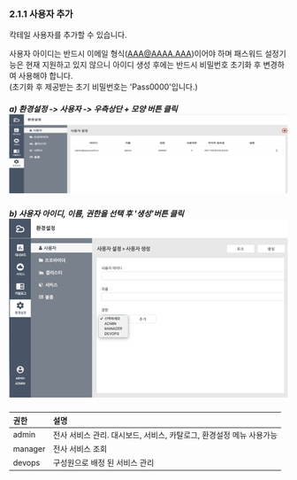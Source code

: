 ### 2.1.1 사용자 추가

칵테일 사용자를 추가할 수 있습니다.

사용자 아이디는 반드시 이메일 형식\(AAA@AAAA.AAA\)이어야 하며 패스워드 설정기능은 현재 지원하고 있지 않으니 아이디 생성 후에는 반드시 비밀번호 초기화 후 변경하여 사용해야 합니다.  
\(초기화 후 제공받는 초기 비밀번호는 'Pass0000'입니다.\)

##### a\) 환경설정 -&gt; 사용자 -&gt; 우측상단 + 모양 버튼 클릭![](/image.kh/image.kh/사용자추가.png)

##### b\)  사용자 아이디, 이름, 권한을 선택 후 '생성'버튼 클릭![](/image.kh/image.kh/사용자추가2.png)

| **권한** | **설명** |
| :--- | :--- |
| admin | 전사 서비스 관리. 대시보드, 서비스, 카탈로그, 환경설정 메뉴 사용가능 |
| manager | 전사 서비스 조회 |
| devops | 구성원으로 배정 된 서비스 관리 |




